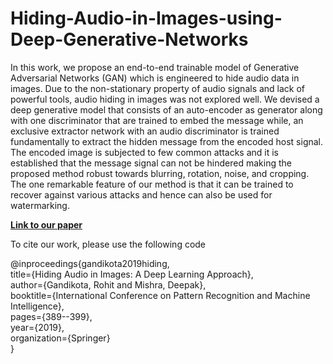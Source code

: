 # Hiding-Audio-in-Images-using-Deep-Generative-Networks
In this work, we propose an end-to-end trainable model of Generative Adversarial Networks (GAN) which is engineered to hide audio data in images. Due to the non-stationary property of audio signals and lack of powerful tools, audio hiding in images was not explored well. We devised a deep generative model that consists of an auto-encoder as generator along with one discriminator that are trained to embed the message while, an exclusive extractor network with an audio discriminator is trained fundamentally to extract the hidden message from the encoded host signal. The encoded image is subjected to few common attacks and it is established that the message signal can not be hindered making the proposed method robust towards blurring, rotation, noise, and cropping. The one remarkable feature of our method is that it can be trained to recover against various attacks and hence can also be used for watermarking.


[**Link to our paper**](https://link.springer.com/chapter/10.1007/978-3-030-34872-4_43)

To cite our work, please use the following code

@inproceedings{gandikota2019hiding, </br>
  title={Hiding Audio in Images: A Deep Learning Approach}, </br>
  author={Gandikota, Rohit and Mishra, Deepak}, </br>
  booktitle={International Conference on Pattern Recognition and Machine Intelligence}, </br>
  pages={389--399}, </br>
  year={2019}, </br>
  organization={Springer} </br>
}
